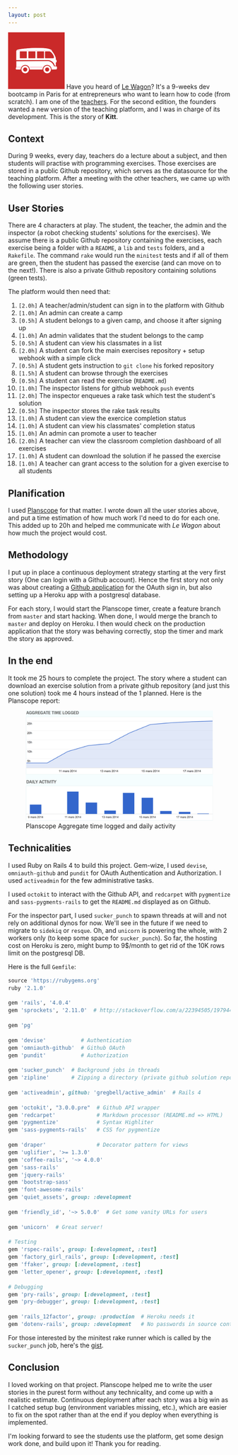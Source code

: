 ```yaml
---
layout: post
---
```


<a href="http://www.lewagon.org"><img class="inline pull-right" src="/images/posts/lewagon.jpg" alt="Le Wagon logo" width="128"/></a>
Have you heard of [Le Wagon](http://www.lewagon.org)? It's a 9-weeks dev bootcamp in Paris for at entrepreneurs who want to learn how to code (from scratch). I am one of the [teachers](http://www.lewagon.org/profs). For the second edition, the founders wanted a new version of the teaching platform, and I was in charge of its development. This is the story of **Kitt**.

## Context

During 9 weeks, every day, teachers do a lecture about a subject, and then students will practise with programming exercises. Those exercises are stored in a public Github repository, which serves as the datasource for the teaching platform. After a meeting with the other teachers, we came up with the following user stories.

## User Stories

There are 4 characters at play. The student, the teacher, the admin and the inspector (a robot checking students' solutions for the exercises). We assume there is a public Github repository containing the exercises, each exercise being a folder with a `README`, a `lib` and `tests` folders, and a `Rakefile`. The command `rake` would run the `minitest` tests and if all of them are green, then the student has passed the exercise (and can move on to the next!). There is also a private Github repository containing solutions (green tests).

The platform would then need that:

1. `[2.0h]` A teacher/admin/student can sign in to the platform with Github
1. `[1.0h]` An admin can create a camp
1. `[0.5h]` A student belongs to a given camp, and choose it after signing up
1. `[1.0h]` An admin validates that the student belongs to the camp
1. `[0.5h]` A student can view his classmates in a list
1. `[2.0h]` A student can fork the main exercises repository + setup webhook with a simple click
1. `[0.5h]` A student gets instruction to `git clone` his forked repository
1. `[1.5h]` A student can browse through the exercises
1. `[0.5h]` A student can read the exercise (`README.md`)
1. `[1.0h]` The inspector listens for github webhook `push` events
1. `[2.0h]` The inspector enqueues a rake task which test the student's solution
1. `[0.5h]` The inspector stores the rake task results
1. `[1.0h]` A student can view the exercice completion status
1. `[1.0h]` A student can view his classmates' completion status
1. `[1.0h]` An admin can promote a user to teacher
1. `[2.0h]` A teacher can view the classroom completion dashboard of all exercises
1. `[1.0h]` A student can download the solution if he passed the exercise
1. `[1.0h]` A teacher can grant access to the solution for a given exercise to all students


## Planification

I used [Planscope](https://planscope.io/) for that matter. I wrote down all the user stories above, and put a time estimation of how much work I'd need to do for each one. This added up to 20h and helped me communicate with *Le Wagon* about how much the project would cost.

## Methodology

I put up in place a continuous deployment strategy starting at the very first story (One can login with a Github account). Hence the first story not only was about creating a [Github application](https://developer.github.com/v3/oauth/#web-application-flow) for the OAuth sign in, but also setting up a Heroku app with a postgresql database.

For each story, I would start the Planscope timer, create a feature branch from `master` and start hacking. When done, I would merge the branch to `master` and deploy on Heroku. I then would check on the production application that the story was behaving correctly, stop the timer and mark the story as approved.

## In the end

It took me 25 hours to complete the project. The story where a student can download an exercise solution from a private github repository (and just this one solution) took me 4 hours instead of the 1 planned. Here is the Planscope report:

<figure class="center">
  <img src="/images/posts/planscope_kitt.png" alt="Planscope Aggregate Time logged">
  <figcaption>Planscope Aggregate time logged and daily activity</figcaption>
</figure>

## Technicalities

I used Ruby on Rails 4 to build this project. Gem-wize, I used `devise`, `omniauth-github` and `pundit` for OAuth Authentication and Authorization. I used `activeadmin` for the few administrative tasks.

I used `octokit` to interact with the Github API, and `redcarpet` with `pygmentize` and `sass-pygments-rails` to get the `README.md` displayed as on Github.

For the inspector part, I used `sucker_punch` to spawn threads at will and not rely on additional dynos for now. We'll see in the future if we need to migrate to `sidekiq` or `resque`. Oh, and `unicorn` is powering the whole, with 2 workers only (to keep some space for `sucker_punch`). So far, the hosting cost on Heroku is zero, might bump to 9$/month to get rid of the 10K rows limit on the postgresql DB.

Here is the full `Gemfile`:


```ruby
source 'https://rubygems.org'
ruby '2.1.0'

gem 'rails', '4.0.4'
gem 'sprockets', '2.11.0'  # http://stackoverflow.com/a/22394505/197944

gem 'pg'

gem 'devise'           # Authentication
gem 'omniauth-github'  # Github OAuth
gem 'pundit'           # Authorization

gem 'sucker_punch'  # Background jobs in threads
gem 'zipline'       # Zipping a directory (private github solution repo)

gem 'activeadmin', github: 'gregbell/active_admin'  # Rails 4

gem 'octokit', "3.0.0.pre"  # Github API wrapper
gem 'redcarpet'             # Markdown processor (README.md => HTML)
gem 'pygmentize'            # Syntax Highliter
gem 'sass-pygments-rails'   # CSS for pygmentize

gem 'draper'                # Decorator pattern for views
gem 'uglifier', '>= 1.3.0'
gem 'coffee-rails', '~> 4.0.0'
gem 'sass-rails'
gem 'jquery-rails'
gem 'bootstrap-sass'
gem 'font-awesome-rails'
gem 'quiet_assets', group: :development

gem 'friendly_id', '~> 5.0.0'  # Get some vanity URLs for users

gem 'unicorn'  # Great server!

# Testing
gem 'rspec-rails', group: [:development, :test]
gem 'factory_girl_rails', group: [:development, :test]
gem 'ffaker', group: [:development, :test]
gem 'letter_opener', group: [:development, :test]

# Debugging
gem 'pry-rails', group: [:development, :test]
gem 'pry-debugger', group: [:development, :test]

gem 'rails_12factor', group: :production  # Heroku needs it
gem 'dotenv-rails', group: :development   # No passwords in source control
```

For those interested by the minitest rake runner which is called by the `sucker_punch` job, here's the [gist](https://gist.github.com/ssaunier/9713130).

## Conclusion

I loved working on that project. Planscope helped me to write the user stories in the purest form without any technicality, and come up with a realistic estimate. Continuous deployment after each story was a big win as I catched setup bug (environment variables missing, etc.), which are easier to fix on the spot rather than at the end if you deploy when everything is implemented.

I'm looking forward to see the students use the platform, get some design work done, and build upon it! Thank you for reading.